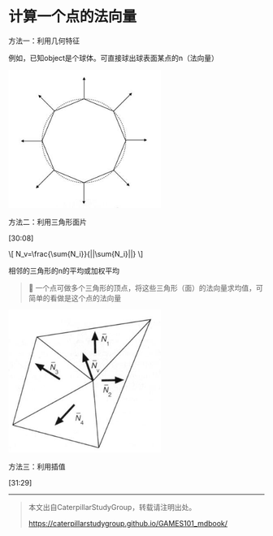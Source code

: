# 计算一个点的法向量

方法一：利用几何特征

例如，已知object是个球体。可直接球出球表面某点的n（法向量）

<img src="../assets/利用几何特征.jpg" width = 300 />


方法二：利用三角形面片

[30:08]

\\[
N_v=\frac{\sum{N_i}}{||\sum{N_i}||}
\\]

相邻的三角形的n的平均或加权平均

> **&#x1F4CC;** 一个点可做多个三角形的顶点，将这些三角形（面）的法向量求均值，可简单的看做是这个点的法向量

<img src="../assets/利用三角形.jpg" width = 300 />


方法三：利用插值

[31:29]


------------------------------

> 本文出自CaterpillarStudyGroup，转载请注明出处。
>
> https://caterpillarstudygroup.github.io/GAMES101_mdbook/